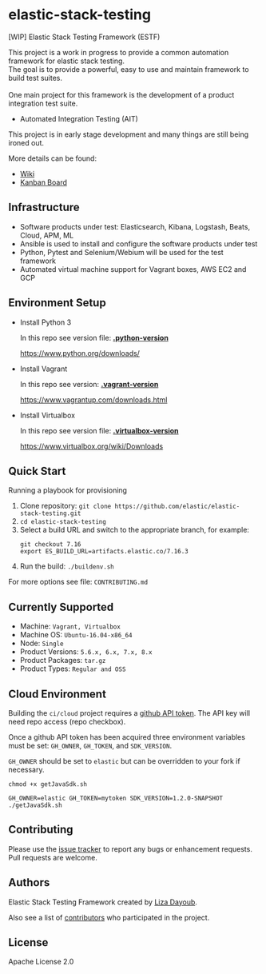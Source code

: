 # elastic-stack-testing

[WIP] Elastic Stack Testing Framework (ESTF)

This project is a work in progress to provide a common automation framework for elastic stack testing.
<br>The goal is to provide a powerful, easy to use and maintain framework to build test suites.  
<br>One main project for this framework is the development of a product integration test suite.
  - Automated Integration Testing (AIT)

This project is in early stage development and many things are still being ironed out.  

More details can be found:
- [Wiki](https://github.com/elastic/elastic-stack-testing/wiki)
- [Kanban Board](https://github.com/elastic/elastic-stack-testing/projects)

## Infrastructure

 - Software products under test: Elasticsearch, Kibana, Logstash, Beats, Cloud, APM, ML
 - Ansible is used to install and configure the software products under test
 - Python, Pytest and Selenium/Webium will be used for the test framework
 - Automated virtual machine support for Vagrant boxes, AWS EC2 and GCP

## Environment Setup

 * Install Python 3

   In this repo see version file: [**.python-version**](https://github.com/elastic/elastic-stack-testing/blob/master/.python-version)

   https://www.python.org/downloads/

 * Install Vagrant

   In this repo see version: [**.vagrant-version**](https://github.com/elastic/elastic-stack-testing/blob/master/.vagrant-version)

   https://www.vagrantup.com/downloads.html

 * Install Virtualbox

   In this repo see version file: [**.virtualbox-version**](https://github.com/elastic/elastic-stack-testing/blob/master/.virtualbox-version)

   https://www.virtualbox.org/wiki/Downloads

## Quick Start
Running a playbook for provisioning

1. Clone repository: `git clone https://github.com/elastic/elastic-stack-testing.git` 
2. `cd elastic-stack-testing`
3. Select a build URL and switch to the appropriate branch, for example:
   ```
   git checkout 7.16
   export ES_BUILD_URL=artifacts.elastic.co/7.16.3
   ```
4. Run the build: `./buildenv.sh`

For more options see file: `CONTRIBUTING.md`

## Currently Supported

  - Machine: `Vagrant, Virtualbox`
  - Machine OS: `Ubuntu-16.04-x86_64`
  - Node: `Single`
  - Product Versions: `5.6.x, 6.x, 7.x, 8.x`
  - Product Packages: `tar.gz`
  - Product Types: `Regular and OSS`  

## Cloud Environment

  Building the `ci/cloud` project requires a [github API token](https://blog.github.com/2013-05-16-personal-api-tokens/).
  The API key will need repo access (repo checkbox).

  Once a github API token has been acquired three environment variables must be set: `GH_OWNER`, `GH_TOKEN`, and `SDK_VERSION`.

  `GH_OWNER` should be set to `elastic` but can be overridden to your fork if necessary.

  `chmod +x getJavaSdk.sh`

  `GH_OWNER=elastic GH_TOKEN=mytoken SDK_VERSION=1.2.0-SNAPSHOT ./getJavaSdk.sh`

## Contributing

  Please use the [issue tracker](https://github.com/elastic/elastic-stack-testing/issues) to report any bugs or enhancement requests.  Pull requests are welcome.

## Authors

  Elastic Stack Testing Framework created by [Liza Dayoub](https://github.com/liza-mae).  
  
  Also see a list of [contributors](https://github.com/elastic/elastic-stack-testing/graphs/contributors) who participated in the project.

## License

  Apache License 2.0
